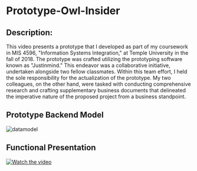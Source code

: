 # Prototype-Owl-Insider

## Description: 
This video presents a prototype that I developed as part of my coursework in MIS 4596, "Information Systems Integration," at Temple University in the fall of 2018. The prototype was crafted utilizing the prototyping software known as "Justinmind." This endeavor was a collaborative initiative, undertaken alongside two fellow classmates. Within this team effort, I held the sole responsibility for the actualization of the prototype. My two colleagues, on the other hand, were tasked with conducting comprehensive research and crafting supplementary business documents that delineated the imperative nature of the proposed project from a business standpoint.

## Prototype Backend Model
![datamodel](https://github.com/Vuitton-Toine/Prototype-Owl-Insider/assets/81653524/76de9e9a-c770-4ca0-aa57-e3abc2f46c76)

## Functional Presentation
[![Watch the video](https://img.youtube.com/vi/1FUjzVgjYqM/0.jpg)](https://youtu.be/1FUjzVgjYqM)

